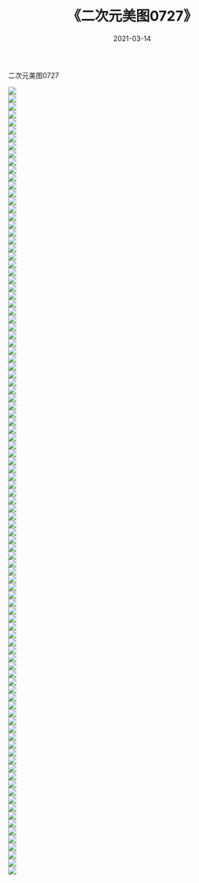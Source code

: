 ﻿---
layout: post
title:  《二次元美图0727》
date:   2021-03-14
img: http://imgx.orgx.ga/二次元/2021/二次元美图0727/000.jpg
categories: [美女, 清纯, 唯美]
---

二次元美图0727

 ![](http://imgx.orgx.ga/二次元/2021/二次元美图0727/001.png) <br>![](http://imgx.orgx.ga/二次元/2021/二次元美图0727/002.png) <br>![](http://imgx.orgx.ga/二次元/2021/二次元美图0727/003.png) <br>![](http://imgx.orgx.ga/二次元/2021/二次元美图0727/004.png) <br>![](http://imgx.orgx.ga/二次元/2021/二次元美图0727/005.png) <br>![](http://imgx.orgx.ga/二次元/2021/二次元美图0727/006.png) <br>![](http://imgx.orgx.ga/二次元/2021/二次元美图0727/007.png) <br>![](http://imgx.orgx.ga/二次元/2021/二次元美图0727/008.png) <br>![](http://imgx.orgx.ga/二次元/2021/二次元美图0727/009.png) <br>![](http://imgx.orgx.ga/二次元/2021/二次元美图0727/010.png) <br>![](http://imgx.orgx.ga/二次元/2021/二次元美图0727/011.png) <br>![](http://imgx.orgx.ga/二次元/2021/二次元美图0727/012.png) <br>![](http://imgx.orgx.ga/二次元/2021/二次元美图0727/013.png) <br>![](http://imgx.orgx.ga/二次元/2021/二次元美图0727/014.png) <br>![](http://imgx.orgx.ga/二次元/2021/二次元美图0727/015.png) <br>![](http://imgx.orgx.ga/二次元/2021/二次元美图0727/016.png) <br>![](http://imgx.orgx.ga/二次元/2021/二次元美图0727/017.png) <br>![](http://imgx.orgx.ga/二次元/2021/二次元美图0727/018.png) <br>![](http://imgx.orgx.ga/二次元/2021/二次元美图0727/019.png) <br>![](http://imgx.orgx.ga/二次元/2021/二次元美图0727/020.png) <br>![](http://imgx.orgx.ga/二次元/2021/二次元美图0727/021.png) <br>![](http://imgx.orgx.ga/二次元/2021/二次元美图0727/022.png) <br>![](http://imgx.orgx.ga/二次元/2021/二次元美图0727/023.png) <br>![](http://imgx.orgx.ga/二次元/2021/二次元美图0727/024.png) <br>![](http://imgx.orgx.ga/二次元/2021/二次元美图0727/025.png) <br>![](http://imgx.orgx.ga/二次元/2021/二次元美图0727/026.png) <br>![](http://imgx.orgx.ga/二次元/2021/二次元美图0727/027.png) <br>![](http://imgx.orgx.ga/二次元/2021/二次元美图0727/028.png) <br>![](http://imgx.orgx.ga/二次元/2021/二次元美图0727/029.png) <br>![](http://imgx.orgx.ga/二次元/2021/二次元美图0727/030.png) <br>![](http://imgx.orgx.ga/二次元/2021/二次元美图0727/031.png) <br>![](http://imgx.orgx.ga/二次元/2021/二次元美图0727/032.png) <br>![](http://imgx.orgx.ga/二次元/2021/二次元美图0727/033.png) <br>![](http://imgx.orgx.ga/二次元/2021/二次元美图0727/034.png) <br>![](http://imgx.orgx.ga/二次元/2021/二次元美图0727/035.png) <br>![](http://imgx.orgx.ga/二次元/2021/二次元美图0727/036.png) <br>![](http://imgx.orgx.ga/二次元/2021/二次元美图0727/037.png) <br>![](http://imgx.orgx.ga/二次元/2021/二次元美图0727/038.png) <br>![](http://imgx.orgx.ga/二次元/2021/二次元美图0727/039.png) <br>![](http://imgx.orgx.ga/二次元/2021/二次元美图0727/040.png) <br>![](http://imgx.orgx.ga/二次元/2021/二次元美图0727/041.png) <br>![](http://imgx.orgx.ga/二次元/2021/二次元美图0727/042.png) <br>![](http://imgx.orgx.ga/二次元/2021/二次元美图0727/043.png) <br>![](http://imgx.orgx.ga/二次元/2021/二次元美图0727/044.png) <br>![](http://imgx.orgx.ga/二次元/2021/二次元美图0727/045.png) <br>![](http://imgx.orgx.ga/二次元/2021/二次元美图0727/046.png) <br>![](http://imgx.orgx.ga/二次元/2021/二次元美图0727/047.png) <br>![](http://imgx.orgx.ga/二次元/2021/二次元美图0727/048.png) <br>![](http://imgx.orgx.ga/二次元/2021/二次元美图0727/049.png) <br>![](http://imgx.orgx.ga/二次元/2021/二次元美图0727/050.png) <br>![](http://imgx.orgx.ga/二次元/2021/二次元美图0727/051.png) <br>![](http://imgx.orgx.ga/二次元/2021/二次元美图0727/052.png) <br>![](http://imgx.orgx.ga/二次元/2021/二次元美图0727/053.png) <br>![](http://imgx.orgx.ga/二次元/2021/二次元美图0727/054.png) <br>![](http://imgx.orgx.ga/二次元/2021/二次元美图0727/055.png) <br>![](http://imgx.orgx.ga/二次元/2021/二次元美图0727/056.png) <br>![](http://imgx.orgx.ga/二次元/2021/二次元美图0727/057.png) <br>![](http://imgx.orgx.ga/二次元/2021/二次元美图0727/058.png) <br>![](http://imgx.orgx.ga/二次元/2021/二次元美图0727/059.png) <br>![](http://imgx.orgx.ga/二次元/2021/二次元美图0727/060.png) <br>![](http://imgx.orgx.ga/二次元/2021/二次元美图0727/061.png) <br>![](http://imgx.orgx.ga/二次元/2021/二次元美图0727/062.png) <br>![](http://imgx.orgx.ga/二次元/2021/二次元美图0727/063.png) <br>![](http://imgx.orgx.ga/二次元/2021/二次元美图0727/064.png) <br>![](http://imgx.orgx.ga/二次元/2021/二次元美图0727/065.png) <br>![](http://imgx.orgx.ga/二次元/2021/二次元美图0727/066.png) <br>![](http://imgx.orgx.ga/二次元/2021/二次元美图0727/067.png) <br>![](http://imgx.orgx.ga/二次元/2021/二次元美图0727/068.png) <br>![](http://imgx.orgx.ga/二次元/2021/二次元美图0727/069.png) <br>![](http://imgx.orgx.ga/二次元/2021/二次元美图0727/070.png) <br>![](http://imgx.orgx.ga/二次元/2021/二次元美图0727/071.png) <br>![](http://imgx.orgx.ga/二次元/2021/二次元美图0727/072.png) <br>![](http://imgx.orgx.ga/二次元/2021/二次元美图0727/073.png) <br>![](http://imgx.orgx.ga/二次元/2021/二次元美图0727/074.png) <br>![](http://imgx.orgx.ga/二次元/2021/二次元美图0727/075.png) <br>![](http://imgx.orgx.ga/二次元/2021/二次元美图0727/076.png) <br>![](http://imgx.orgx.ga/二次元/2021/二次元美图0727/077.png) <br>![](http://imgx.orgx.ga/二次元/2021/二次元美图0727/078.png) <br>![](http://imgx.orgx.ga/二次元/2021/二次元美图0727/079.png) <br>![](http://imgx.orgx.ga/二次元/2021/二次元美图0727/080.png) <br>![](http://imgx.orgx.ga/二次元/2021/二次元美图0727/081.png) <br>![](http://imgx.orgx.ga/二次元/2021/二次元美图0727/082.png) <br>![](http://imgx.orgx.ga/二次元/2021/二次元美图0727/083.png) <br>![](http://imgx.orgx.ga/二次元/2021/二次元美图0727/084.png) <br>![](http://imgx.orgx.ga/二次元/2021/二次元美图0727/085.png) <br>![](http://imgx.orgx.ga/二次元/2021/二次元美图0727/086.png) <br>![](http://imgx.orgx.ga/二次元/2021/二次元美图0727/087.png) <br>![](http://imgx.orgx.ga/二次元/2021/二次元美图0727/088.png) <br>![](http://imgx.orgx.ga/二次元/2021/二次元美图0727/089.png) <br>![](http://imgx.orgx.ga/二次元/2021/二次元美图0727/090.png) <br>![](http://imgx.orgx.ga/二次元/2021/二次元美图0727/091.png) <br>![](http://imgx.orgx.ga/二次元/2021/二次元美图0727/092.png) <br>![](http://imgx.orgx.ga/二次元/2021/二次元美图0727/093.png) <br>![](http://imgx.orgx.ga/二次元/2021/二次元美图0727/094.png) <br>![](http://imgx.orgx.ga/二次元/2021/二次元美图0727/095.png) <br>![](http://imgx.orgx.ga/二次元/2021/二次元美图0727/096.png) <br>![](http://imgx.orgx.ga/二次元/2021/二次元美图0727/097.png) <br>![](http://imgx.orgx.ga/二次元/2021/二次元美图0727/098.png) <br>![](http://imgx.orgx.ga/二次元/2021/二次元美图0727/099.png) <br>![](http://imgx.orgx.ga/二次元/2021/二次元美图0727/100.png) <br>
